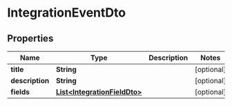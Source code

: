 # IntegrationEventDto

## Properties
Name | Type | Description | Notes
------------ | ------------- | ------------- | -------------
**title** | **String** |  |  [optional]
**description** | **String** |  |  [optional]
**fields** | [**List&lt;IntegrationFieldDto&gt;**](IntegrationFieldDto.md) |  |  [optional]
